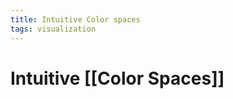 ```yaml
---
title: Intuitive Color spaces
tags: visualization
---
```


# Intuitive [[Color Spaces]]




















































































